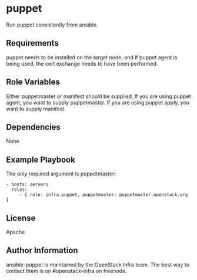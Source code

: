 puppet
======

Run puppet consistently from ansible.

Requirements
------------

puppet needs to be installed on the target node, and if puppet agent is being
used, the cert exchange needs to have been performed.

Role Variables
--------------

Either puppetmaster or manifest should be supplied. If you are using puppet
agent, you want to supply puppetmaster. If you are using puppet apply, you
want to supply manifest.

Dependencies
------------

None

Example Playbook
----------------

The only required argument is puppetmaster:

    - hosts: servers
      roles:
         - { role: infra.puppet, puppetmaster: puppetmaster.openstack.org }

License
-------

Apache

Author Information
------------------

ansible-puppet is maintained by the OpenStack Infra team. The best way to
contact them is on #openstack-infra on freenode.
